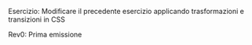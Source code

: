 Esercizio: Modificare il precedente esercizio applicando trasformazioni e transizioni in CSS

Rev0: Prima emissione